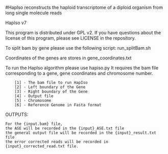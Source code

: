 #HapIso reconstructs the haploid transcriptome of a diploid organism from long single molecule reads

HapIso v7

This program is distributed under GPL v2. If you have questions about the license of this program, please see LICENSE in the repository.

To split bam by gene please use the following script:
run_splitBam.sh

Coordinates of the genes are stores in gene_coordinates.txt

To run the HapIso algorithm please use hapiso.py It requires the bam file corresponding to a gene, gene coordinates and chromosome number.
```
    [1] - The bam file to run HapIso
    [2] - Left boundary of the Gene
    [3] - Right boundary of the Gene
    [4] - Output file
    [5] - Chromosome
    [6] - Reference Genome in Fasta format 
```
OUTPUTS:
```
For the {input.bam} file,
the ASE will be recorded in the {input}_ASE.txt file 
the general output file will be recorded in the {input}_result.txt file 
the error corrected reads will be recorded in {input}_corrected_read.txt file. 
```







